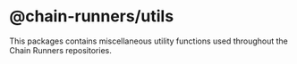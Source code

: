 # @chain-runners/utils

This packages contains miscellaneous utility functions used throughout the Chain Runners repositories.
